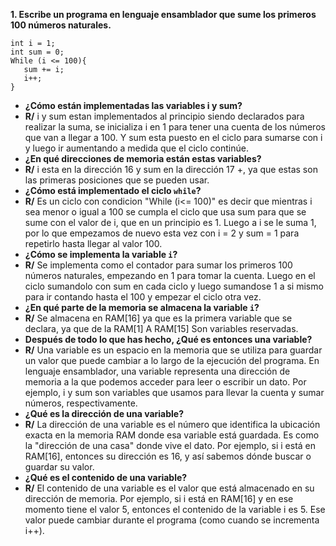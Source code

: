 **1. Escribe un programa en lenguaje ensamblador que sume los primeros 100 números naturales.**
```
int i = 1;
int sum = 0;
While (i <= 100){
   sum += i;
   i++;
}
```
- **¿Cómo están implementadas las variables i y sum?**
- **R/**  i y sum estan implementados al principio siendo declarados para realizar la suma, se inicializa i en 1 para tener una cuenta de los números que van a llegar a 100. Y sum esta puesto en el ciclo para sumarse con i y luego ir aumentando a medida que el ciclo continúe.
- **¿En qué direcciones de memoria están estas variables?**
- **R/** i esta en la dirección 16 y sum en la dirección 17 +, ya que estas son las primeras posiciones que se pueden usar.
- **¿Cómo está implementado el ciclo `while`?**
- **R/** Es un ciclo con condicion "While (i<= 100)" es decir que mientras i sea menor o igual a 100 se cumpla el ciclo que usa sum para que se sume con el valor de i, que en un principio es 1. Luego a i se le suma 1, por lo que empezamos de nuevo esta vez con i = 2 y sum = 1 para repetirlo hasta llegar al valor 100.
- **¿Cómo se implementa la variable `i`?**
- **R/** Se implementa como el contador para sumar los primeros 100 números naturales, empezando en 1 para tomar la cuenta. Luego en el ciclo sumandolo con sum en cada ciclo y luego sumandose 1 a si mismo para ir contando hasta el 100 y empezar el ciclo otra vez.
- **¿En qué parte de la memoria se almacena la variable `i`?**
- **R/** Se almacena en RAM[16] ya que es la primera variable que se declara, ya que de la RAM[1] A RAM[15] Son variables reservadas.
- **Después de todo lo que has hecho, ¿Qué es entonces una variable?**
- **R/** Una variable es un espacio en la memoria que se utiliza para guardar un valor que puede cambiar a lo largo de la ejecución del programa. En lenguaje ensamblador, una variable representa una dirección de memoria a la que podemos acceder para leer o escribir un dato. Por ejemplo, i y sum son variables que usamos para llevar la cuenta y sumar números, respectivamente.
- **¿Qué es la dirección de una variable?**
- **R/** La dirección de una variable es el número que identifica la ubicación exacta en la memoria RAM donde esa variable está guardada. Es como la "dirección de una casa" donde vive el dato.
Por ejemplo, si i está en RAM[16], entonces su dirección es 16, y así sabemos dónde buscar o guardar su valor.
- **¿Qué es el contenido de una variable?**
- **R/** El contenido de una variable es el valor que está almacenado en su dirección de memoria. Por ejemplo, si i está en RAM[16] y en ese momento tiene el valor 5, entonces el contenido de la variable i es 5. Ese valor puede cambiar durante el programa (como cuando se incrementa i++).
